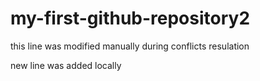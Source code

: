 # my-first-github-repository2

this line was modified manually during conflicts resulation

new line was added locally